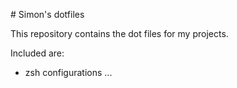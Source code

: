 # Simon's dotfiles

This repository contains the dot files for my projects.

Included are:

* zsh configurations
...